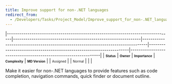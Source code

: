 ```yaml
---
title: Improve support for non-.NET languages
redirect_from:
  - /Developers/Tasks/Project_Model/Improve_support_for_non-.NET_languages/
---
```


<span> </span>

<span id="_task_a_Projects.NonDotNetSupport"></span><span> </span>

|--------------------------------------------------------------------------------|--------------------------------------------------------------|--------------------------------------------------------------------------------|--------------------------------------------------------------------|---------------------------------------------------------------|
| **<span style="font-size: x-small;">Status</span>**                            | **<span style="font-size: x-small;">Owner</span>**           | **<span style="font-size: x-small;">Importance</span>**                        | **<span style="font-size: x-small;">Complexity</span>**            | **<span style="font-size: x-small;">MD Version</span>**       |
| <span class="task-status-Assigned" style="font-size: x-small;">Assigned</span> | <span class="task-owner" style="font-size: x-small;"></span> | <span class="task-importance-Normal" style="font-size: x-small;">Normal</span> | <span class="task-complexity-" style="font-size: x-small;"></span> | <span class="task-target" style="font-size: x-small;"></span> |

Make it easier for non-.NET languages to provide features such as code completion, navigation commands, quick finder or document outline.
